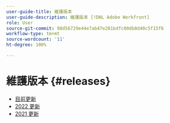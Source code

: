 ```yaml
---
user-guide-title: 維護版本
user-guide-description: 維護版本 [!DNL Adobe Workfront]
role: User
source-git-commit: 98d56729e44e7ab47e201bdfc00db8d40c5f15f6
workflow-type: tm+mt
source-wordcount: '11'
ht-degree: 100%

---
```



# 維護版本 {#releases}

+ [目前更新](current-updates.md)
+ [2022 更新](2022-updates.md)
+ [2021 更新](2021-updates.md)

<!--

Articles must be added to this TOC file in order to render.

Use this list format to specify links to articles and section headings that expand and collapse in the left rail of the user guide.

An article link CANNOT be used as a section heading.

2022 Updates https://one.workfront.com/s/article/Workfront-Maintenance-Updates-1882317350
2021 Updates https://one.workfront.com/s/article/Workfront-Maintenance-Updates-Archive-2021


-->
